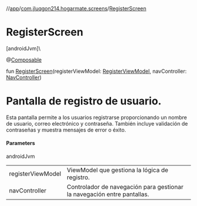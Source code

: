 //[app](../../index.md)/[com.jluqgon214.hogarmate.screens](index.md)/[RegisterScreen](-register-screen.md)

# RegisterScreen

[androidJvm]\

@[Composable](https://developer.android.com/reference/kotlin/androidx/compose/runtime/Composable.html)

fun [RegisterScreen](-register-screen.md)(registerViewModel: [RegisterViewModel](../com.jluqgon214.hogarmate.viewModel/-register-view-model/index.md), navController: [NavController](https://developer.android.com/reference/kotlin/androidx/navigation/NavController.html))

# Pantalla de registro de usuario.

Esta pantalla permite a los usuarios registrarse proporcionando un nombre de usuario, correo electrónico y contraseña. También incluye validación de contraseñas y muestra mensajes de error o éxito.

#### Parameters

androidJvm

| | |
|---|---|
| registerViewModel | ViewModel que gestiona la lógica de registro. |
| navController | Controlador de navegación para gestionar la navegación entre pantallas. |
